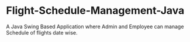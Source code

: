 # Flight-Schedule-Management-Java
A Java Swing Based Application where Admin and Employee can manage Schedule of flights date wise.
